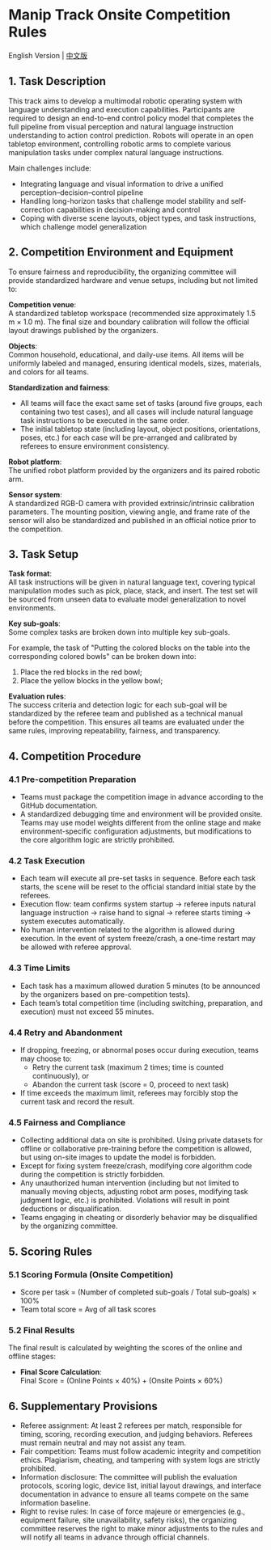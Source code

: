 # Manip Track Onsite Competition Rules
English Version | [中文版](./onsite_competition_rules_zh-CN.md)

## 1. Task Description
This track aims to develop a multimodal robotic operating system with language understanding and execution capabilities. Participants are required to design an end-to-end control policy model that completes the full pipeline from visual perception and natural language instruction understanding to action control prediction. Robots will operate in an open tabletop environment, controlling robotic arms to complete various manipulation tasks under complex natural language instructions.  

Main challenges include:
- Integrating language and visual information to drive a unified perception–decision–control pipeline
- Handling long-horizon tasks that challenge model stability and self-correction capabilities in decision-making and control
- Coping with diverse scene layouts, object types, and task instructions, which challenge model generalization

## 2. Competition Environment and Equipment
To ensure fairness and reproducibility, the organizing committee will provide standardized hardware and venue setups, including but not limited to:  

**Competition venue**:  
A standardized tabletop workspace (recommended size approximately 1.5 m × 1.0 m). The final size and boundary calibration will follow the official layout drawings published by the organizers.

**Objects**:  
Common household, educational, and daily-use items. All items will be uniformly labeled and managed, ensuring identical models, sizes, materials, and colors for all teams.  

**Standardization and fairness**:
- All teams will face the exact same set of tasks (around five groups, each containing two test cases), and all cases will include natural language task instructions to be executed in the same order.
- The initial tabletop state (including layout, object positions, orientations, poses, etc.) for each case will be pre-arranged and calibrated by referees to ensure environment consistency.

**Robot platform**:  
The unified robot platform provided by the organizers and its paired robotic arm.   

**Sensor system**:  
A standardized RGB-D camera with provided extrinsic/intrinsic calibration parameters. The mounting position, viewing angle, and frame rate of the sensor will also be standardized and published in an official notice prior to the competition.

## 3. Task Setup
**Task format**:  
All task instructions will be given in natural language text, covering typical manipulation modes such as pick, place, stack, and insert. The test set will be sourced from unseen data to evaluate model generalization to novel environments.

**Key sub-goals**:  
Some complex tasks are broken down into multiple key sub-goals.

For example, the task of "Putting the colored blocks on the table into the corresponding colored bowls" can be broken down into:
1. Place the red blocks in the red bowl;
2. Place the yellow blocks in the yellow bowl; 

**Evaluation rules**:  
 The success criteria and detection logic for each sub-goal will be standardized by the referee team and published as a technical manual before the competition. This ensures all teams are evaluated under the same rules, improving repeatability, fairness, and transparency.

## 4. Competition Procedure
### 4.1 Pre-competition Preparation
- Teams must package the competition image in advance according to the GitHub documentation.
- A standardized debugging time and environment will be provided onsite. Teams may use model weights different from the online stage and make environment-specific configuration adjustments, but modifications to the core algorithm logic are strictly prohibited.

### 4.2 Task Execution
- Each team will execute all pre-set tasks in sequence. Before each task starts, the scene will be reset to the official standard initial state by the referees.
- Execution flow: team confirms system startup → referee inputs natural language instruction  → raise hand to signal → referee starts timing → system executes automatically.
- No human intervention related to the algorithm is allowed during execution. In the event of system freeze/crash, a one-time restart may be allowed with referee approval.

### 4.3 Time Limits
- Each task has a maximum allowed duration 5 minutes (to be announced by the organizers based on pre-competition tests).
- Each team’s total competition time (including switching, preparation, and execution) must not exceed 55 minutes.

### 4.4 Retry and Abandonment
- If dropping, freezing, or abnormal poses occur during execution, teams may choose to:
  - Retry the current task (maximum 2 times; time is counted continuously), or
  - Abandon the current task (score = 0, proceed to next task)
- If time exceeds the maximum limit, referees may forcibly stop the current task and record the result.

### 4.5 Fairness and Compliance
- Collecting additional data on site is prohibited. Using private datasets for offline or collaborative pre-training before the competition is allowed, but using on-site images to update the model is forbidden.  
- Except for fixing system freeze/crash, modifying core algorithm code during the competition is strictly forbidden.
- Any unauthorized human intervention (including but not limited to manually moving objects, adjusting robot arm poses, modifying task judgment logic, etc.) is prohibited. Violations will result in point deductions or disqualification.
- Teams engaging in cheating or disorderly behavior may be disqualified by the organizing committee.

## 5. Scoring Rules
### 5.1 Scoring Formula (Onsite Competition)
- Score per task = (Number of completed sub-goals / Total sub-goals) × 100%
- Team total score = Avg of all task scores

### 5.2 Final Results
The final result is calculated by weighting the scores of the online and offline stages:  
- **Final Score Calculation**:  
Final Score = (Online Points × 40%) + (Onsite Points × 60%)  

## 6. Supplementary Provisions
- Referee assignment: At least 2 referees per match, responsible for timing, scoring, recording execution, and judging behaviors. Referees must remain neutral and may not assist any team.
- Fair competition: Teams must follow academic integrity and competition ethics. Plagiarism, cheating, and tampering with system logs are strictly prohibited.
- Information disclosure: The committee will publish the evaluation protocols, scoring logic, device list, initial layout drawings, and interface documentation in advance to ensure all teams compete on the same information baseline.
- Right to revise rules: In case of force majeure or emergencies (e.g., equipment failure, site unavailability, safety risks), the organizing committee reserves the right to make minor adjustments to the rules and will notify all teams in advance through official channels.
